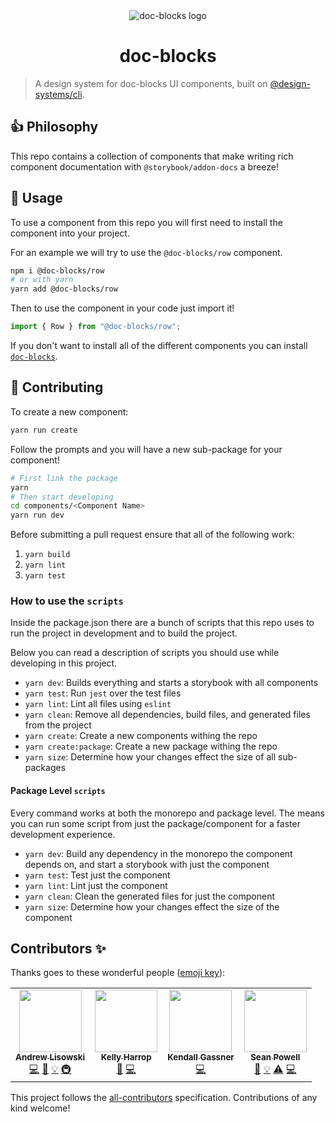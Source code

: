<div align="center">
  <img src="./media/logo-mark.svg" alt="doc-blocks logo" />
  <h1>doc-blocks</h1>
</div>

> A design system for doc-blocks UI components, built on [@design-systems/cli](https://github.com/intuit/design-systems-cli).

## 👍 Philosophy

This repo contains a collection of components that make writing rich component documentation with `@storybook/addon-docs` a breeze!

## 🚀 Usage

To use a component from this repo you will first need to install the component into your project.

For an example we will try to use the `@doc-blocks/row` component.

```sh
npm i @doc-blocks/row
# or with yarn
yarn add @doc-blocks/row
```

Then to use the component in your code just import it!

```js
import { Row } from "@doc-blocks/row";
```

If you don't want to install all of the different components you can install [`doc-blocks`](./packages/doc-blocks/README.md).

## 🤝 Contributing

To create a new component:

```sh
yarn run create
```

Follow the prompts and you will have a new sub-package for your component!

```sh
# First link the package
yarn
# Then start developing
cd components/<Component Name>
yarn run dev
```

Before submitting a pull request ensure that all of the following work:

1. `yarn build`
2. `yarn lint`
3. `yarn test`

### How to use the `scripts`

Inside the package.json there are a bunch of scripts that this repo uses to run the project in development and to build the project.

Below you can read a description of scripts you should use while developing in this project.

- `yarn dev`: Builds everything and starts a storybook with all components
- `yarn test`: Run `jest` over the test files
- `yarn lint`: Lint all files using `eslint`
- `yarn clean`: Remove all dependencies, build files, and generated files from the project
- `yarn create`: Create a new components withing the repo
- `yarn create:package`: Create a new package withing the repo
- `yarn size`: Determine how your changes effect the size of all sub-packages

#### Package Level `scripts`

Every command works at both the monorepo and package level. The means you can run some script from just the package/component for a faster development experience.

- `yarn dev`: Build any dependency in the monorepo the component depends on, and start a storybook with just the component
- `yarn test`: Test just the component
- `yarn lint`: Lint just the component
- `yarn clean`: Clean the generated files for just the component
- `yarn size`: Determine how your changes effect the size of the component

## Contributors ✨

Thanks goes to these wonderful people ([emoji key](https://allcontributors.org/docs/en/emoji-key)):

<!-- ALL-CONTRIBUTORS-LIST:START - Do not remove or modify this section -->
<!-- prettier-ignore-start -->
<!-- markdownlint-disable -->
<table>
  <tr>
    <td align="center"><a href="http://hipstersmoothie.com/"><img src="https://avatars3.githubusercontent.com/u/1192452?v=4?s=100" width="100px;" alt=""/><br /><sub><b>Andrew Lisowski</b></sub></a><br /><a href="https://github.com/intuit/doc-blocks/commits?author=hipstersmoothie" title="Code">💻</a> <a href="https://github.com/intuit/doc-blocks/commits?author=hipstersmoothie" title="Documentation">📖</a> <a href="#example-hipstersmoothie" title="Examples">💡</a> <a href="#infra-hipstersmoothie" title="Infrastructure (Hosting, Build-Tools, etc)">🚇</a></td>
    <td align="center"><a href="https://github.com/kharrop"><img src="https://avatars0.githubusercontent.com/u/24794756?v=4?s=100" width="100px;" alt=""/><br /><sub><b>Kelly Harrop</b></sub></a><br /><a href="https://github.com/intuit/doc-blocks/commits?author=kharrop" title="Documentation">📖</a> <a href="https://github.com/intuit/doc-blocks/commits?author=kharrop" title="Code">💻</a></td>
    <td align="center"><a href="https://github.com/kendallgassner"><img src="https://avatars.githubusercontent.com/u/15275462?v=4?s=100" width="100px;" alt=""/><br /><sub><b>Kendall Gassner</b></sub></a><br /><a href="https://github.com/intuit/doc-blocks/commits?author=kendallgassner" title="Code">💻</a></td>
    <td align="center"><a href="https://github.com/fattslug"><img src="https://avatars.githubusercontent.com/u/18297343?v=4?s=100" width="100px;" alt=""/><br /><sub><b>Sean Powell</b></sub></a><br /><a href="https://github.com/intuit/doc-blocks/commits?author=fattslug" title="Documentation">📖</a> <a href="#example-fattslug" title="Examples">💡</a> <a href="https://github.com/intuit/doc-blocks/commits?author=fattslug" title="Tests">⚠️</a> <a href="https://github.com/intuit/doc-blocks/commits?author=fattslug" title="Code">💻</a></td>
  </tr>
</table>

<!-- markdownlint-restore -->
<!-- prettier-ignore-end -->

<!-- ALL-CONTRIBUTORS-LIST:END -->

This project follows the [all-contributors](https://github.com/all-contributors/all-contributors) specification. Contributions of any kind welcome!
